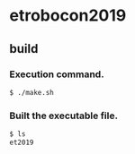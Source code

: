 # etrobocon2019

## build

### Execution command.
```bash
$ ./make.sh
```

### Built the executable file.
```bash
$ ls
et2019
```